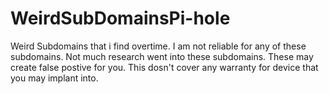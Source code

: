 # WeirdSubDomainsPi-hole
Weird Subdomains that i find overtime. I am not reliable for any of these subdomains. Not much research went into these subdomains. These may create false postive for you. This dosn't cover any warranty for device that you may implant into. 
